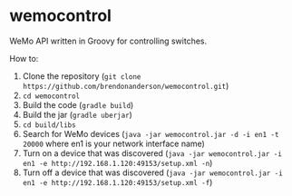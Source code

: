 wemocontrol
===========

WeMo API written in Groovy for controlling switches.

How to:

1.  Clone the repository (`git clone https://github.com/brendonanderson/wemocontrol.git`)
1.  `cd wemocontrol`
1.  Build the code (`gradle build`)
1.  Build the jar (`gradle uberjar`)
1.  `cd build/libs`
1.  Search for WeMo devices (`java -jar wemocontrol.jar -d -i en1 -t 20000` where en1 is your network interface name)
1.  Turn on a device that was discovered (`java -jar wemocontrol.jar -i en1 -e http://192.168.1.120:49153/setup.xml -n`)
1.  Turn off a device that was discovered (`java -jar wemocontrol.jar -i en1 -e http://192.168.1.120:49153/setup.xml -f`)
